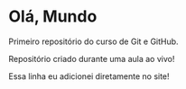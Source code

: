 # Olá, Mundo
 Primeiro repositório do curso de Git e GitHub.

 Repositório criado durante uma aula ao vivo!

Essa linha eu adicionei diretamente no site!
